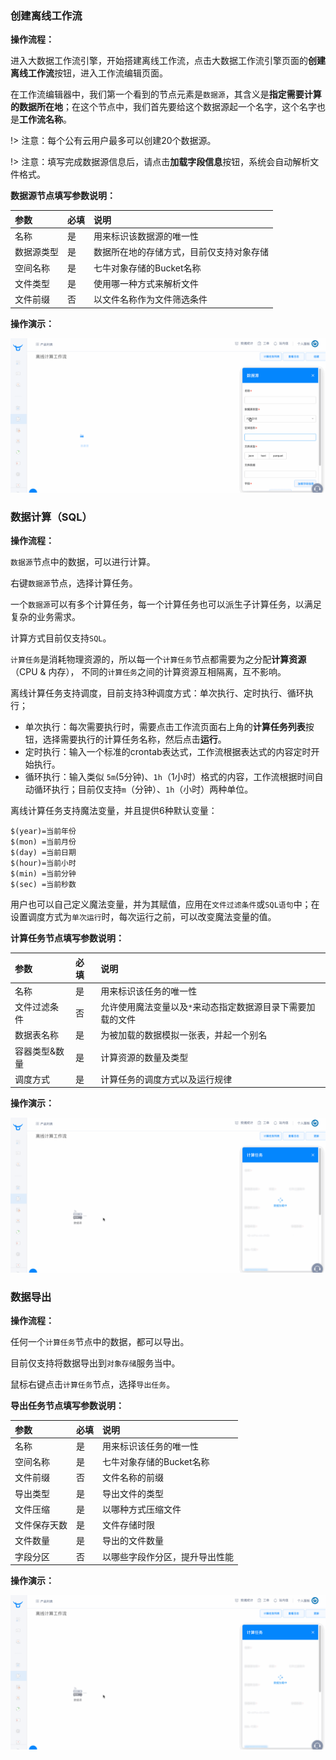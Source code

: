 ### 创建离线工作流

**操作流程：**

进入大数据工作流引擎，开始搭建离线工作流，点击大数据工作流引擎页面的**创建离线工作流**按钮，进入工作流编辑页面。

在工作流编辑器中，我们第一个看到的节点元素是`数据源`，其含义是**指定需要计算的数据所在地**；在这个节点中，我们首先要给这个数据源起一个名字，这个名字也是**工作流名称**。

!> 注意：每个公有云用户最多可以创建20个数据源。

!> 注意：填写完成数据源信息后，请点击**加载字段信息**按钮，系统会自动解析文件格式。

**数据源节点填写参数说明：**

|参数|必填|说明|
|:---|:---|:---|
|名称|是|用来标识该数据源的唯一性|
|数据源类型|是|数据所在地的存储方式，目前仅支持对象存储|
|空间名称|是|七牛对象存储的Bucket名称|
|文件类型|是|使用哪一种方式来解析文件|
|文件前缀|否|以文件名称作为文件筛选条件|

**操作演示：**

![](_media/offline1.gif)


### 数据计算（SQL）

**操作流程：**

`数据源`节点中的数据，可以进行计算。

右键`数据源`节点，选择计算任务。

一个`数据源`可以有多个计算任务，每一个计算任务也可以派生子计算任务，以满足复杂的业务需求。

计算方式目前仅支持`SQL`。

`计算任务`是消耗物理资源的，所以每一个`计算任务`节点都需要为之分配**计算资源**（CPU & 内存）， 不同的`计算任务`之间的计算资源互相隔离，互不影响。

离线计算任务支持调度，目前支持3种调度方式：单次执行、定时执行、循环执行；

* 单次执行：每次需要执行时，需要点击工作流页面右上角的**计算任务列表**按钮，选择需要执行的计算任务名称，然后点击**运行**。
* 定时执行：输入一个标准的crontab表达式，工作流根据表达式的内容定时开始执行。
* 循环执行：输入类似 `5m`(5分钟)、`1h`（1小时）格式的内容，工作流根据时间自动循环执行；目前仅支持`m`（分钟）、`1h`（小时）两种单位。

离线计算任务支持魔法变量，并且提供6种默认变量：

```
$(year)=当前年份
$(mon) =当前月份
$(day) =当前日期
$(hour)=当前小时
$(min) =当前分钟
$(sec) =当前秒数
```

用户也可以自己定义魔法变量，并为其赋值，应用在`文件过滤条件`或`SQL语句`中；在设置调度方式为`单次运行`时，每次运行之前，可以改变魔法变量的值。


**计算任务节点填写参数说明：**

|参数|必填|说明|
|:---|:---|:---|
|名称|是|用来标识该任务的唯一性|
|文件过滤条件|否|允许使用魔法变量以及`*`来动态指定数据源目录下需要加载的文件|
|数据表名称|是|为被加载的数据模拟一张表，并起一个别名|
|容器类型&数量|是|计算资源的数量及类型|
|调度方式|是|计算任务的调度方式以及运行规律|

**操作演示：**

![](_media/offline2.gif)

### 数据导出

**操作流程：**

任何一个`计算任务`节点中的数据，都可以导出。

目前仅支持将数据导出到`对象存储`服务当中。

鼠标右键点击`计算任务`节点，选择`导出任务`。

**导出任务节点填写参数说明：**

|参数|必填|说明|
|:---|:---|:---|
|名称|是|用来标识该任务的唯一性|
|空间名称|是|七牛对象存储的Bucket名称|
|文件前缀|否|文件名称的前缀|
|导出类型|是|导出文件的类型|
|文件压缩|是|以哪种方式压缩文件|
|文件保存天数|是|文件存储时限|
|文件数量|是|导出的文件数量|
|字段分区|否|以哪些字段作分区，提升导出性能|

**操作演示：**

![](_media/offline2.gif)
